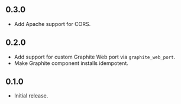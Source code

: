 ## 0.3.0

- Add Apache support for CORS.

## 0.2.0

- Add support for custom Graphite Web port via `graphite_web_port`.
- Make Graphite component installs idempotent.

## 0.1.0

- Initial release.
